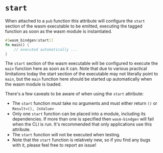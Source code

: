 # `start`

When attached to a `pub` function this attribute will configure the `start`
section of the wasm executable to be emitted, executing the tagged function as
soon as the wasm module is instantiated.

```rust
#[wasm_bindgen(start)]
fn main() {
    // executed automatically ...
}
```

The `start` section of the wasm executable will be configured to execute the
`main` function here as soon as it can. Note that due to various practical
limitations today the start section of the executable may not literally point to
`main`, but the `main` function here should be started up automatically when the
wasm module is loaded.

There's a few caveats to be aware of when using the `start` attribute:

* The `start` function must take no arguments and must either return `()` or
  `Result<(), JsValue>`
* Only one `start` function can be placed into a module, including its
  dependencies. If more than one is specified then `wasm-bindgen` will fail when
  the CLI is run. It's recommended that only applications use this attribute.
* The `start` function will not be executed when testing.
* Note that the `start` function is relatively new, so if you find any bugs with
  it, please feel free to report an issue!
